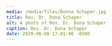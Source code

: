```yaml
---
media: /media/files/Donna Schaper.jpg
title: Rev. Dr. Dona Schaper
alt: A photo of Rev. Dr. Dona Schaper
caption: Rev. Dr. Dona Schaper
date: 2020-06-08 17:01:00 -0500
---
```

